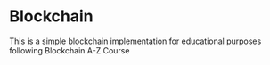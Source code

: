 # Blockchain
This is a simple blockchain implementation for educational purposes following Blockchain A-Z Course

